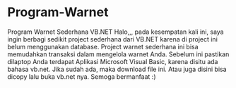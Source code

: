 # Program-Warnet
Program Warnet Sederhana VB.NET
Halo,,, pada kesempatan kali ini, saya ingin berbagi sedikit project sederhana dari VB.NET karena di project ini belum menggunakan database. 
Project warnet sederhana ini bisa memudahkan transaksi dalam mengelola warnet Anda. 
Sebelum ini pastikan dilaptop Anda terdapat Aplikasi Microsoft Visual Basic, karena disitu ada bahasa vb.net. 
Jika sudah ada, maka download file ini. 
Atau juga disini bisa dicopy lalu buka vb.net nya. 
Semoga bermanfaat :)
